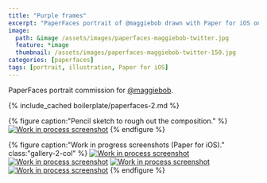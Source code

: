 ```yaml
---
title: "Purple frames"
excerpt: "PaperFaces portrait of @maggiebob drawn with Paper for iOS on an iPad."
image: 
  path: &image /assets/images/paperfaces-maggiebob-twitter.jpg 
  feature: *image
  thumbnail: /assets/images/paperfaces-maggiebob-twitter-150.jpg
categories: [paperfaces]
tags: [portrait, illustration, Paper for iOS]
---
```


PaperFaces portrait commission for [@maggiebob](https://twitter.com/maggiebob).

{% include_cached boilerplate/paperfaces-2.md %}

{% figure caption:"Pencil sketch to rough out the composition." %}
[![Work in process screenshot](/assets/images/paperfaces-maggiebob-process-1-750.jpg)](/assets/images/paperfaces-maggiebob-process-1-lg.jpg)
{% endfigure %}

{% figure caption:"Work in progress screenshots (Paper for iOS)." class:"gallery-2-col" %}
[![Work in process screenshot](/assets/images/paperfaces-maggiebob-process-2-600.jpg)](/assets/images/paperfaces-maggiebob-process-2-lg.jpg)
[![Work in process screenshot](/assets/images/paperfaces-maggiebob-process-3-600.jpg)](/assets/images/paperfaces-maggiebob-process-3-lg.jpg)
[![Work in process screenshot](/assets/images/paperfaces-maggiebob-process-4-600.jpg)](/assets/images/paperfaces-maggiebob-process-4-lg.jpg)
[![Work in process screenshot](/assets/images/paperfaces-maggiebob-process-5-600.jpg)](/assets/images/paperfaces-maggiebob-process-5-lg.jpg)
{% endfigure %}
